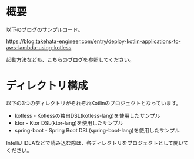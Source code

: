 # 概要
以下のブログのサンプルコード。

https://blog.takehata-engineer.com/entry/deploy-kotlin-applications-to-aws-lambda-using-kotless

起動方法なども、こちらのブログを参照してください。

# ディレクトリ構成
以下の3つのディレクトリがそれぞれKotlinのプロジェクトとなっています。  

- kotless - Kotlessの独自DSL(kotless-lang)を使用したサンプル
- ktor - Ktor DSL(ktor-lang)を使用したサンプル
- spring-boot - Spring Boot DSL(spring-boot-lang)を使用したサンプル

IntelliJ IDEAなどで読み込む際は、各ディレクトリをプロジェクトとして開いてください。
